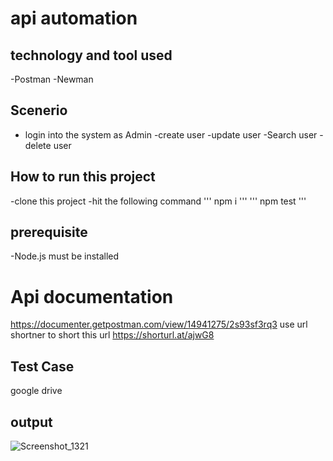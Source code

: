 # api automation 

## technology and tool used
-Postman 
-Newman 
## Scenerio
 - login into the system as Admin
 -create user
 -update user 
 -Search user
 -delete user
 
 ## How to run this project
 -clone this project
 -hit the following command
 ''' npm i '''
 ''' npm test '''
 ## prerequisite
 -Node.js must be installed
 
 # Api documentation 
 https://documenter.getpostman.com/view/14941275/2s93sf3rq3
 use url shortner to short this url
 https://shorturl.at/ajwG8
 ## Test Case 
 google drive 
 
 ## output 

![Screenshot_1321](https://github.com/tish001/Automation/assets/57853631/644fd22b-2d53-4c42-b06f-074044ee378c)

